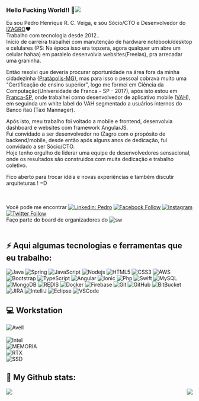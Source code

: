 ### Hello Fucking World!! 👋![](https://komarev.com/ghpvc/?username=pedrohenriqueveiga&style=flat)

Eu sou Pedro Henrique R. C. Veiga, e sou Sócio/CTO e Desenvolvedor do [IZAGRO](https://www.izagro.com.br/):heart:<br>
Trabalho com tecnologia desde 2012..<br>
Início de carreira trabalhei com manutenção de hardware notebook/desktop e celulares (PS: Na época isso era topzera, agora qualquer um abre um celular hahaa)
em paralelo desenvolvia websites(Freelas), pra arrecadar uma graninha. <br>

Então resolvi que deveria procurar oportunidade na área fora da minha cidadezinha ([Pratápolis-MG](https://www.google.com.br/maps/place/Prat%C3%A1polis+-+MG/@-20.7472996,-46.86377,15.25z/data=!4m5!3m4!1s0x94b72452f3a1f187:0x9c312b9ad265533a!8m2!3d-20.7448079!4d-46.8600955)), mas para isso o pessoal cobrava muito uma "Certificação de ensino superior", logo me formei em Ciência da Computação(Universidade de Franca - SP - 2017), após isto estou em [Franca-SP](https://www.google.com.br/maps/place/Franca,+SP/@-20.5222082,-47.4355446,13z/data=!4m5!3m4!1s0x94b0a9b35dc60831:0x68b8558a69681462!8m2!3d-20.5393288!4d-47.4013437), 
onde trabalhei como desenvolvedor de aplicativo mobile ([VAH](https://www.vahcompare.com/)), 
em seguinda um white label do VAH segmentado a usuários internos do Banco itaú (Taxi Mannager).<br>

Após isto, meu trabalho foi voltado a mobile e frontend, desenvolvia dashboard e websites com framework AngularJS.<br>
Fui convidado a ser desenvolvedor no IZagro com o propósito de backend/mobile, desde então após alguns anos de dedicação, fui convidado a ser Sócio/CTO.<br>
Hoje tenho orgulho de liderar uma equipe de desenvolvedores sensacional, onde os resultados são construidos com muita dedicação e trabalho coletivo.

Fico aberto para trocar idéia e novas experiências e também discutir arquiteturas ! =D

<br><br>Você pode me encontrar 
[![Linkedin: Pedro](https://img.shields.io/badge/-Linkedin-blue?style=flat-square&logo=Linkedin&logoColor=white&link=https://www.linkedin.com/in/pedrohenriqueveiga/)](https://www.linkedin.com/in/pedrohenriqueveiga/)
[![Facebook Follow](https://img.shields.io/badge/facebook-%231877F2.svg?&style=for-the-square&logo=facebook&logoColor=white)](https://www.facebook.com/Pedritohhh)
[![Instagram](https://img.shields.io/badge/instagram-%23E4405F.svg?&style=for-the-square&logo=instagram&logoColor=white)](https://www.instagram.com/pedro.hveiga/)
[![Twitter Follow](https://img.shields.io/twitter/follow/Peedritoh?style=social)](https://twitter.com/Peedritoh)
<br> Faço parte do board de organizadores do
![sw](https://img.shields.io/badge/StartupWeekendFranca-green?&style=for-the-square&logo=StartupWeekendFranca&logoColor=white)
<br><br>
## ⚡ Aqui algumas tecnologias e ferramentas que eu trabalho:

![Java](https://img.shields.io/badge/-Java-007396?style=flat-square&logo=java)
![Spring](https://img.shields.io/badge/-Spring-6DB33F?style=flat-square&logo=spring&logoColor=white)
![JavaScript](https://img.shields.io/badge/-JavaScript-black?style=flat-square&logo=javascript)
![Nodejs](https://img.shields.io/badge/-Nodejs-339933?style=flat-square&logo=Node.js&logoColor=white)
![HTML5](https://img.shields.io/badge/-HTML5-E34F26?style=flat-square&logo=html5&logoColor=white)
![CSS3](https://img.shields.io/badge/-CSS3-1572B6?style=flat-square&logo=css3)
![AWS](https://img.shields.io/badge/-AWS-E34F26?style=flat-square&logo=amazon)
![Bootstrap](https://img.shields.io/badge/-Bootstrap-563D7C?style=flat-square&logo=bootstrap)
![TypeScript](https://img.shields.io/badge/-TypeScript-007ACC?style=flat-square&logo=typescript)
![Angular](https://img.shields.io/badge/-Angular-DD0031?style=flat-square&logo=angular)
![Ionic](https://img.shields.io/badge/-Ionic-3880FF?style=flat-square&logo=ionic&logoColor=white)
![Php](https://img.shields.io/badge/php-%23777BB4.svg?&style=for-the-square&logo=php&logoColor=white)
![Swift](https://img.shields.io/badge/Swift-cccecf?&style=for-the-square&logo=swift&logoColor=white)
![MySQL](https://img.shields.io/badge/-MySQL-4479A1?style=flat-square&logo=mysql&logoColor=white)
![MongoDB](https://img.shields.io/badge/-MongoDB-black?style=flat-square&logo=mongodb)
![REDIS](https://img.shields.io/badge/-Redis-ffffff?style=flat-square&logo=redis)
![Docker](https://img.shields.io/badge/-Docker-2496ED?style=flat-square&logo=docker&logoColor=white)
![Firebase](https://img.shields.io/badge/Firebase-FFCA28?style=flat-square&logo=firebase&logoColor=white)
![Git](https://img.shields.io/badge/-Git-black?style=flat-square&logo=git)
![GitHub](https://img.shields.io/badge/-GitHub-181717?style=flat-square&logo=github)
![BitBucket](https://img.shields.io/badge/-BitBucket-darkblue?style=flat-square&logo=bitbucket)
![JIRA](https://img.shields.io/badge/-JIRA-0052CC?style=flat-square&logo=jira)
![IntelliJ](https://img.shields.io/badge/-IntelliJ%20IDEA-black?style=flat-square&logo=intellij-idea&logoColor=white)
![Eclipse](https://img.shields.io/badge/-Eclipse-2C2255?style=flat-square&logo=eclipse&logoColor=white)
![VSCode](https://img.shields.io/badge/-VSCode-007ACC?style=flat-square&logo=visual-studio-code&logoColor=white)

##  :computer: Workstation
  ![Avell](https://img.shields.io/badge/Avell%20-C75-lightgrey)
        <br><br>
  ![Intel](https://img.shields.io/badge/intel-core%20i7%208th-%230071C5.svg?&style=for-the-square&logo=intel&logoColor=white) <br>
  ![MEMORIA](https://img.shields.io/badge/DDR4-32GB-green) <br>
  ![RTX](https://img.shields.io/badge/nvidia-RTX2070-%2376B900.svg?&style=for-the-square&logo=nvidia&logoColor=white) <br>
  ![SSD](https://img.shields.io/badge/SSD-1%2C5T-orange) <br>
  
  
## :tada: My Github stats:
<img align="left" src="https://github-readme-stats.vercel.app/api/top-langs/?username=pedrohenriqueveiga&theme=tokyonight" />
<img align="right" src="https://github-readme-stats.vercel.app/api?username=pedrohenriqueveiga&show_icons=true&theme=tokyonight" />

